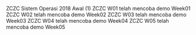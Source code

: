ZCZC Sistem Operasi 2018 Awal (1)
ZCZC W01 telah mencoba demo Week01
ZCZC W02 telah mencoba demo Week02
ZCZC W03 telah mencoba demo Week03
ZCZC W04 telah mencoba demo Week04
ZCZC W05 telah mencoba demo Week05
